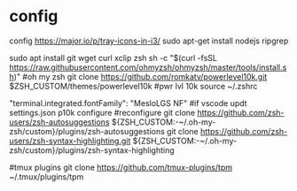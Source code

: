 # config
config
https://major.io/p/tray-icons-in-i3/
sudo apt-get install nodejs ripgrep


sudo apt install git wget curl xclip zsh
sh -c "$(curl -fsSL https://raw.githubusercontent.com/ohmyzsh/ohmyzsh/master/tools/install.sh)" #oh my zsh
git clone https://github.com/romkatv/powerlevel10k.git $ZSH_CUSTOM/themes/powerlevel10k #pwr lvl 10k
source ~/.zshrc

"terminal.integrated.fontFamily": "MesloLGS NF" #if vscode updt settings.json
p10k configure #reconfigure
git clone https://github.com/zsh-users/zsh-autosuggestions ${ZSH_CUSTOM:-~/.oh-my-zsh/custom}/plugins/zsh-autosuggestions
git clone https://github.com/zsh-users/zsh-syntax-highlighting.git ${ZSH_CUSTOM:-~/.oh-my-zsh/custom}/plugins/zsh-syntax-highlighting

#tmux plugins
git clone https://github.com/tmux-plugins/tpm ~/.tmux/plugins/tpm
